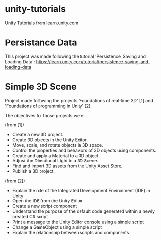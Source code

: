 # unity-tutorials
Unity Tutorials from learn.unity.com

# Persistance Data

This project was made following the tutorial 'Persistence: Saving and Loading Data': https://learn.unity.com/tutorial/persistence-saving-and-loading-data

# Simple 3D Scene

Project made following the projects 'Foundations of real-time 3D' [1] and 'Foundations of programming in Unity' [2].

The objectives for those projects were:

(from [1])
- Create a new 3D project.
- Create 3D objects in the Unity Editor.
- Move, scale, and rotate objects in 3D space.
- Control the properties and behaviors of 3D objects using components.
- Create and apply a Material to a 3D object.
- Adjust the Directional Light in a 3D Scene.
- Find and import 3D assets from the Unity Asset Store.
- Publish a 3D project.

(from [2])
- Explain the role of the Integrated Development Environment (IDE) in Unity 
- Open the IDE from the Unity Editor 
- Create a new script component 
- Understand the purpose of the default code generated within a newly created C# script 
- Print a message to the Unity Editor console using a simple script
- Change a GameObject using a simple script 
- Explain the relationship between scripts and components 


